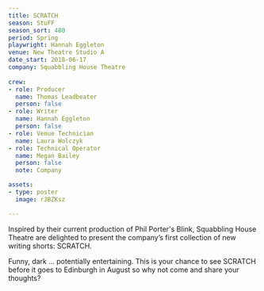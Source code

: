 ```yaml
---
title: SCRATCH
season: StuFF
season_sort: 480
period: Spring
playwright: Hannah Eggleton
venue: New Theatre Studio A
date_start: 2018-06-17
company: Squabbling House Theatre
  
crew:
- role: Producer 
  name: Thomas Leadbeater 
  person: false 
- role: Writer 
  name: Hannah Eggleton
  person: false 
- role: Venue Technician
  name: Laura Wolczyk
- role: Technical Operator 
  name: Megan Bailey 
  person: false 
  note: Company 

assets:
- type: poster
  image: rJBZKsz

---
```


Inspired by their current production of Phil Porter's Blink, Squabbling House Theatre are delighted to present the company’s first collection of new writing shorts: SCRATCH.

Funny, dark ... potentially entertaining. This is your chance to see SCRATCH before it goes to Edinburgh in August so why not come and share your thoughts?
